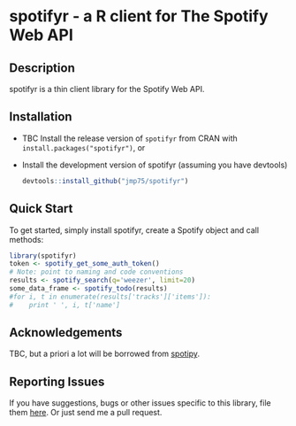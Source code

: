 # spotifyr - a R client for The Spotify Web API

## Description

spotifyr is a thin client library for the Spotify Web API.

## Installation

* TBC Install the release version of `spotifyr` from CRAN with `install.packages("spotifyr")`, or
* Install the development version of spotifyr (assuming you have devtools)

   ```R
   devtools::install_github("jmp75/spotifyr")
   ```

## Quick Start
To get started, simply install spotifyr, create a Spotify object and call methods:

```R
library(spotifyr)
token <- spotify_get_some_auth_token()
# Note: point to naming and code conventions
results <- spotify_search(q='weezer', limit=20)
some_data_frame <- spotify_todo(results)
#for i, t in enumerate(results['tracks']['items']):
#    print ' ', i, t['name']
```

## Acknowledgements

TBC, but a priori a lot will be borrowed from [spotipy](https://github.com/plamere/spotipy).

## Reporting Issues

If you have suggestions, bugs or other issues specific to this library, file them [here](https://github.com/jmp75/spotifyr/issues). Or just send me a pull request.

